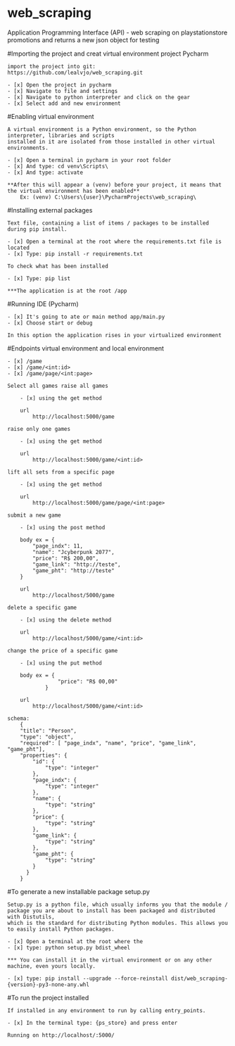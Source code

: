 # web_scraping
Application Programming Interface (API) - web scraping on playstationstore promotions and returns a new json object for testing

#Importing the project and creat virtual environment project Pycharm

    import the project into git: https://github.com/lealvjo/web_scraping.git
    
    - [x] Open the project in pycharm
    - [x] Navigate to file and settings
    - [x] Navigate to python interpreter and click on the gear
    - [x] Select add and new environment
    
#Enabling virtual environment
    
    A virtual environment is a Python environment, so the Python interpreter, libraries and scripts 
    installed in it are isolated from those installed in other virtual environments.
     
    - [x] Open a terminal in pycharm in your root folder
    - [x] And type: cd venv\Scripts\
    - [x] And type: activate
    
    **After this will appear a (venv) before your project, it means that the virtual environment has been enabled**
        Ex: (venv) C:\Users\{user}\PycharmProjects\web_scraping\

#Installing external packages

    Text file, containing a list of items / packages to be installed during pip install.

    - [x] Open a terminal at the root where the requirements.txt file is located
    - [x] Type: pip install -r requirements.txt
    
    To check what has been installed
    
    - [x] Type: pip list
    
    ***The application is at the root /app

#Running IDE (Pycharm)

    - [x] It's going to ate or main method app/main.py
    - [x] Choose start or debug

    In this option the application rises in your virtualized environment

#Endpoints virtual environment and local environment

    - [x] /game
    - [x] /game/<int:id>
    - [x] /game/page/<int:page>

    Select all games raise all games

        - [x] using the get method
        
        url
            http://localhost:5000/game

    raise only one games

        - [x] using the get method
        
        url
            http://localhost:5000/game/<int:id>

    lift all sets from a specific page

        - [x] using the get method
        
        url
            http://localhost:5000/game/page/<int:page>

    submit a new game

        - [x] using the post method

        body ex = {
            "page_indx": 11,
            "name": "Jcyberpunk 2077",
            "price": "R$ 200,00",
            "game_link": "http://teste",
            "game_pht": "http://teste"
        }

        url
            http://localhost/5000/game

    delete a specific game

        - [x] using the delete method

        url
            http://localhost/5000/game/<int:id>

    change the price of a specific game
        
        - [x] using the put method

        body ex = {
                    "price": "R$ 00,00"
                }

        url
            http://localhost/5000/game/<int:id>

    schema:
        {
        "title": "Person",
        "type": "object",
        "required": [ "page_indx", "name", "price", "game_link", "game_pht"],
        "properties": {
            "id": {
                "type": "integer"
            },
            "page_indx": {
                "type": "integer"
            },
            "name": {
                "type": "string"
            },
            "price": {
                "type": "string"
            },
            "game_link": {
                "type": "string"
            },
            "game_pht": {
                "type": "string"
            }
          }
        }
        

#To generate a new installable package setup.py

    Setup.py is a python file, which usually informs you that the module / package you are about to install has been packaged and distributed with Distutils, 
    which is the standard for distributing Python modules. This allows you to easily install Python packages.
    
    - [x] Open a terminal at the root where the
    - [x] type: python setup.py bdist_wheel
    
    *** You can install it in the virtual environment or on any other machine, even yours locally.
    
    - [x] type: pip install --upgrade --force-reinstall dist/web_scraping-{version}-py3-none-any.whl
    

#To run the project installed

    If installed in any environment to run by calling entry_points.
    
    - [x] In the terminal type: {ps_store} and press enter
    
    Running on http://localhost/:5000/
    


